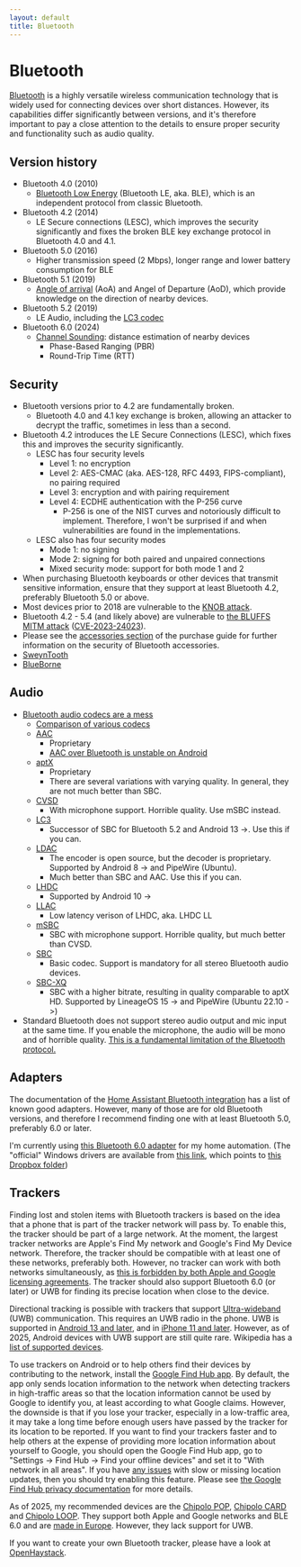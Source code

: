 ```yaml
---
layout: default
title: Bluetooth
---
```


# Bluetooth
[Bluetooth](https://en.wikipedia.org/wiki/Bluetooth)
is a highly versatile wireless communication technology
that is widely used for connecting devices over short distances.
However, its capabilities differ significantly between versions,
and it's therefore important to pay a close attention to the details
to ensure proper security and functionality such as audio quality.


## Version history
- Bluetooth 4.0 (2010)
  - [Bluetooth Low Energy](https://en.wikipedia.org/wiki/Bluetooth_Low_Energy) (Bluetooth LE, aka. BLE),
    which is an independent protocol from classic Bluetooth.
- Bluetooth 4.2 (2014)
  - LE Secure connections (LESC), which improves the security significantly
    and fixes the broken BLE key exchange protocol in Bluetooth 4.0 and 4.1.
- Bluetooth 5.0 (2016)
  - Higher transmission speed (2 Mbps), longer range and lower battery consumption for BLE
- Bluetooth 5.1 (2019)
  - [Angle of arrival](https://en.wikipedia.org/wiki/Angle_of_arrival) (AoA) and Angel of Departure (AoD),
    which provide knowledge on the direction of nearby devices.
- Bluetooth 5.2 (2019)
  - LE Audio, including the [LC3 codec](#audio)
- Bluetooth 6.0 (2024)
  - [Channel Sounding](https://www.bluetooth.com/learn-about-bluetooth/feature-enhancements/channel-sounding/):
    distance estimation of nearby devices
    - Phase-Based Ranging (PBR)
    - Round-Trip Time (RTT)


## Security
- Bluetooth versions prior to 4.2 are fundamentally broken.
  - Bluetooth 4.0 and 4.1 key exchange is broken, allowing an attacker to decrypt the traffic,
    sometimes in less than a second.
- Bluetooth 4.2 introduces the LE Secure Connections (LESC), which fixes this and improves the security significantly.
  - LESC has four security levels
    - Level 1: no encryption
    - Level 2: AES-CMAC (aka. AES-128, RFC 4493, FIPS-compliant), no pairing required
    - Level 3: encryption and with pairing requirement
    - Level 4: ECDHE authentication with the P-256 curve
      - P-256 is one of the NIST curves and notoriously difficult to implement.
        Therefore, I won't be surprised if and when vulnerabilities are found in the implementations.
  - LESC also has four security modes
    - Mode 1: no signing
    - Mode 2: signing for both paired and unpaired connections
    - Mixed security mode: support for both mode 1 and 2
- When purchasing Bluetooth keyboards or other devices that transmit sensitive information,
  ensure that they support at least Bluetooth 4.2, preferably Bluetooth 5.0 or above.
- Most devices prior to 2018 are vulnerable to the [KNOB attack](https://knobattack.com/).
- Bluetooth 4.2 - 5.4 (and likely above) are vulnerable to
  [the BLUFFS MITM attack](https://francozappa.github.io/post/2023/bluffs-ccs23/)
  ([CVE-2023-24023](https://nvd.nist.gov/vuln/detail/CVE-2023-24023)).
- Please see the [accessories section](./purchasing#accessories) of the purchase guide
  for further information on the security of Bluetooth accessories.
- [SweynTooth](https://asset-group.github.io/disclosures/sweyntooth/)
- [BlueBorne](https://en.wikipedia.org/wiki/BlueBorne_(security_vulnerability))


## Audio
- [Bluetooth audio codecs are a mess](https://www.headphonesty.com/2020/03/bluetooth-audio-codecs-explained/)
  - [Comparison of various codecs](https://habr.com/en/post/456182/)
  - [AAC](https://en.wikipedia.org/wiki/Advanced_Audio_Coding)
    - Proprietary
    - [AAC over Bluetooth is unstable on Android](https://www.soundguys.com/the-ultimate-guide-to-bluetooth-headphones-aac-20296/)
  - [aptX](https://en.wikipedia.org/wiki/AptX)
    - Proprietary
    - There are several variations with varying quality. In general, they are not much better than SBC.
  - [CVSD](https://en.wikipedia.org/wiki/Continuously_variable_slope_delta_modulation)
    - With microphone support. Horrible quality. Use mSBC instead.
  - [LC3](https://en.wikipedia.org/wiki/LC3_(codec))
    - Successor of SBC for Bluetooth 5.2 and Android 13 ->. Use this if you can.
  - [LDAC](https://en.wikipedia.org/wiki/LDAC_(codec))
    - The encoder is open source, but the decoder is proprietary. Supported by Android 8 -> and PipeWire (Ubuntu).
    - Much better than SBC and AAC. Use this if you can.
  - [LHDC](https://en.wikipedia.org/wiki/LHDC_(codec))
    - Supported by Android 10 ->
  - [LLAC](https://en.wikipedia.org/wiki/LHDC_(codec)#LLAC)
    - Low latency verison of LHDC, aka. LHDC LL
  - [mSBC](https://www.rfwireless-world.com/Terminology/SBC-vs-mSBC-codec.html)
    - SBC with microphone support. Horrible quality, but much better than CVSD.
  - [SBC](https://en.wikipedia.org/wiki/SBC_(codec))
    - Basic codec. Support is mandatory for all stereo Bluetooth audio devices.
  - [SBC-XQ](https://en.wikipedia.org/wiki/SBC_(codec)#Higher_quality_variants)
    - SBC with a higher bitrate, resulting in quality comparable to aptX HD.
      Supported by LineageOS 15 -> and PipeWire (Ubuntu 22.10 ->)
- Standard Bluetooth does not support stereo audio output and mic input at the same time.
  If you enable the microphone, the audio will be mono and of horrible quality.
  [This is a fundamental limitation of the Bluetooth protocol.](https://superuser.com/a/1123841/)


## Adapters
The documentation of the
[Home Assistant Bluetooth integration](https://www.home-assistant.io/integrations/bluetooth)
has a list of known good adapters.
However, many of those are for old Bluetooth versions,
and therefore I recommend finding one with at least Bluetooth 5.0, preferably 6.0 or later.

I'm currently using
[this Bluetooth 6.0 adapter](https://www.aliexpress.com/item/1005009587868790.html)
for my home automation.
(The "official" Windows drivers are available from
[this link](https://bit.ly/3GHevXY), which points to
[this Dropbox folder](https://www.dropbox.com/scl/fi/mqqmyghnsfvqx5n3qz674/V6.0.rar?rlkey=n8ygq5zl2kcmzj7xosnvlw69t))


## Trackers
Finding lost and stolen items with Bluetooth trackers is based on the idea
that a phone that is part of the tracker network will pass by.
To enable this, the tracker should be part of a large network.
At the moment, the largest tracker networks are Apple's Find My network and Google's Find My Device network.
Therefore, the tracker should be compatible with at least one of these networks, preferably both.
However, no tracker can work with both networks simultaneously, as
[this is forbidden by both Apple and Google licensing agreements](https://www.reddit.com/r/AirTags/comments/170px48/comment/kwhismm).
The tracker should also support Bluetooth 6.0 (or later) or UWB
for finding its precise location when close to the device.

Directional tracking is possible with trackers that support
[Ultra-wideband](https://en.wikipedia.org/wiki/Ultra-wideband) (UWB) communication.
This requires an UWB radio in the phone.
UWB is supported in
[Android 13 and later](https://source.android.com/docs/core/connect/uwb), and in
[iPhone 11 and later](https://support.apple.com/en-us/109512).
However, as of 2025, Android devices with UWB support are still quite rare.
Wikipedia has a
[list of supported devices](https://en.wikipedia.org/wiki/List_of_UWB-enabled_mobile_devices).

To use trackers on Android or to help others find their devices by contributing to the network, install the
[Google Find Hub app](https://play.google.com/store/apps/details?id=com.google.android.apps.adm).
By default, the app only sends location information to the network
when detecting trackers in high-traffic areas
so that the location information cannot be used by Google to identify you,
at least according to what Google claims.
However, the downside is that if you lose your tracker, especially in a low-traffic area,
it may take a long time before enough users have passed by the tracker for its location to be reported.
If you want to find your trackers faster and to help others
at the expense of providing more location information about yourself to Google,
you should open the Google Find Hub app, go to "Settings &rarr; Find Hub &rarr; Find your offline devices"
and set it to "With network in all areas".
If you have
[any issues](https://www.reddit.com/r/Chipolo/comments/1nl4z8l/chipolo_is_mostly_useless_compared_to_samsung/)
with slow or missing location updates,
then you should try enabling this feature.
Please see
[the Google Find Hub privacy documentation](https://support.google.com/android/answer/14796936)
for more details.

As of 2025, my recommended devices are the
[Chipolo POP](https://chipolo.net/en/products/chipolo-pop-6-pack?variant=4001400),
[Chipolo CARD](https://chipolo.net/en/products/chipolo-card-4-pack?variant=4142891) and
[Chipolo LOOP](https://chipolo.net/en/products/chipolo-loop-6-pack?variant=4142763).
They support both Apple and Google networks and BLE 6.0 and are
[made in Europe](https://chipolo.net/en/pages/our-story).
However, they lack support for UWB.
<!-- Side note: the Chipolo Pop has these antenna specifications in its manual:
- Modulation method: GFSK
- Antenna power: < 1 mW
- Operating frequency band: 2402 - 2480 MHz
-->

If you want to create your own Bluetooth tracker,
please have a look at
[OpenHaystack](https://github.com/seemoo-lab/openhaystack).

